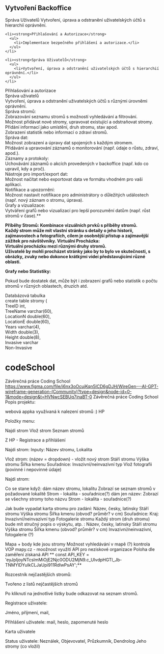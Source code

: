  <title>Projektová Dokumentace: Systém Sběru Dat o Stromech</title>
<h2>Vytvoření Backoffice</h2>
Správa Uživatelů
Vytvoření, úprava a odstranění uživatelských účtů s hierarchií oprávnění.
 
    <li><strong>Přihlašování a Autorizace</strong>
      <ul>
        <li>Implementace bezpečného přihlášení a autorizace.</li>
      </ul>
    </li>

    <li><strong>Správa Uživatelů</strong>
      <ul>
        <li>Vytvoření, úprava a odstranění uživatelských účtů s hierarchií oprávnění.</li>
      </ul>
    </li>
  </ol>

Přihlašování a autorizace<br>
Správa uživatelů<br>
Vytvoření, úprava a odstranění uživatelských účtů s různými úrovněmi oprávnění.<br>
Správa stromů:<br>
Zobrazování seznamu stromů s možností vyhledávání a filtrování.<br>
Možnost přidávat nové stromy, upravovat existující a odstraňovat stromy.<br>
Přidání informací jako umístění, druh stromu, stav apod.<br>
Zobrazení statistik nebo informací o zdraví stromů.<br>
Správa dat:<br>
Možnost zobrazení a úpravy dat spojených s každým stromem.<br>
Přidávání a upravování záznamů o monitorování (např. údaje o růstu, zdraví, apod.).<br>
Záznamy a protokoly:<br>
Uchovávání záznamů o akcích provedených v backoffice (např. kdo co upravil, kdy a proč).<br>
Nástroje pro import/export dat:<br>
Možnost načítat nebo exportovat data ve formátu vhodném pro vaši aplikaci.<br>
Notifikace a upozornění:<br>
Možnost nastavit notifikace pro administrátory o důležitých událostech (např. nový záznam o stromu, úprava).<br>
Grafy a vizualizace:<br>
Vytváření grafů nebo vizualizací pro lepší porozumění datům (např. růst stromů v čase).**


**Příběhy Stromů:
Kombinace vizuálních prvků s příběhy stromů.<br> Každý strom může mít vlastní stránku s detaily o jeho historii, zajímavostech a fotografiích, cílem je osobnější přístup a zajímavější zážitek pro návštěvníky.
Virtuální Procházka:<br>
Virtuální procházku mezi různými druhy stromů.<br>Uživatelé by mohli procházet stránky jako by to bylo ve skutečnosti, s obrázky, zvuky nebo dokonce krátkými videi představujícími různé oblasti.**


**Grafy nebo Statistiky:**

Pokud bude dostatek dat, může být i  zobrazení grafů nebo statistik o počtu stromů v různých oblastech, druzích atd.

Databázová tabulka <br>
create table stromy (<br>
TreeID int,<br>
TreeName varchar(60),<br>
LocationN double(60),<br>
LocationE double(60),<br>
Years varchar(4),<br>
Width double(3),<br>
Height double(8),<br>
Invasive varchar <br>
Non-Invasive  <br>

# codeSchool
Závěrečná práce  Coding School
https://www.figma.com/file/i6nx3oOcujKqn5ICD6gDJH/WireGen---AI-GPT-wireframe-generation-(Community)?type=design&node-id=0-1&mode=design&t=HVNwcSEBUq7inaBT-0 
Závěrečná práce Coding School Popis projektu:

webová appka využívaná k nalezení stromů :) HP

Položky menu:

Najdi strom Vlož strom Seznam stromů

Z HP - Registrace a přihlášení

Najdi strom: Inputy: Název stromu, Lokalita

Vlož strom: (název = dropdown) - vložit nový strom Stáří stromu Výška stromu Šířka kmenu Souřadnice: Invazivní/neinvazivní typ Vlož fotografii (povinné i nepovinné údaje)

Najdi strom:

Co se stane když: dám název stromu, lokalitu Zobrazí se seznam stromů v požadované lokalitě Strom - lokalita - souřadnice(?) dám jen název: Zobrazí se všechny stromy toho názvu Strom - lokalita - souřadnice(?)

Jak bude vypadat karta stromu pro zadání: Název, česky, latinsky Stáří stromu Výška stromu Šířka kmenu (obvod? průměr? v cm) Souřadnice: Kraj: Invazivní/neinvazivní typ Fotogalerie stromu
Každý strom (druh stromu) bude mít stručný popis o výskytu, atp. : Název, česky, latinsky Stáří stromu Výška stromu Šířka kmenu (obvod? průměr? v cm)  Invazivní/neinvazivní, fotogalerie (?)


Mapa + body kde jsou stromy Možnost vyhledávání v mapě (?) kontrola VOP mapy.cz - moožnost využití API pro neziskové organizace Poloha dle zaměření
získaná API ** const API_KEY = 'eyJpIjoyNTcsImMiOjE2Njc0ODU2MjN9.c_UlvdpHGTI_Jb-TNMYlDYuIkCLJaUpi911RdlwPsAY';**

Rozcestník nejčastějších stromů:

Tvořeno z listů nejčastějších stromů

Po kliknutí na jednotlivé lístky bude odkazovat na seznam stromů.

Registrace uživatele:

Jméno, příjmení, mail,

Přihlášení uživatele: mail, heslo, zapomenuté heslo

Karta uživatele

Status uživatele: Neználek, Objevovatel, Průzkumník, Dendrolog Jeho stromy (co vložil)
